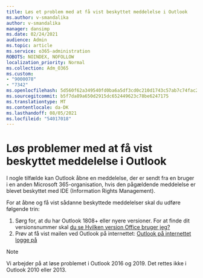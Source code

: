 ```yaml
---
title: Løs et problem med at få vist beskyttet meddelelse i Outlook
ms.author: v-smandalika
author: v-smandalika
manager: dansimp
ms.date: 02/24/2021
audience: Admin
ms.topic: article
ms.service: o365-administration
ROBOTS: NOINDEX, NOFOLLOW
localization_priority: Normal
ms.collection: Adm_O365
ms.custom:
- "9000078"
- "7342"
ms.openlocfilehash: 5d560f62a349540fd0ba6a5df3cd0c210d1743c57ab7c74fac2967a90be23c80
ms.sourcegitcommit: b5f7da89a650d2915dc652449623c78be6247175
ms.translationtype: MT
ms.contentlocale: da-DK
ms.lasthandoff: 08/05/2021
ms.locfileid: "54017018"
---
```

# <a name="fix-problem-viewing-protected-message-in-outlook"></a>Løs problemer med at få vist beskyttet meddelelse i Outlook

I nogle tilfælde kan Outlook åbne en meddelelse, der er sendt fra en bruger i en anden Microsoft 365-organisation, hvis den pågældende meddelelse er blevet beskyttet med IDE (Information Rights Management).

For at åbne og få vist sådanne beskyttede meddelelser skal du udføre følgende trin:

1. Sørg for, at du har Outlook 1808+ eller nyere versioner. For at finde dit versionsnummer skal [du se Hvilken version Office bruger jeg?](https://support.microsoft.com/office/about-office-what-version-of-office-am-i-using-932788b8-a3ce-44bf-bb09-e334518b8b19)
2. Prøv at få vist mailen ved Outlook på internettet: [Outlook på internettet logge på](https://outlook.office365.com/mail/inbox)

> [!NOTE]
> Vi arbejder på at løse problemet i Outlook 2016 og 2019. Det rettes ikke i Outlook 2010 eller 2013.
